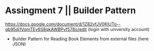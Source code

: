 # Assingment 7	|| Builder Pattern

https://docs.google.com/document/d/1Z82vfJV0KlUTo--gb95dj1VqmTEy6S8qkAWBPvf578o/edit (login with university account)

* Builder Pattern for Reading Book Elements from external files (here JSON)